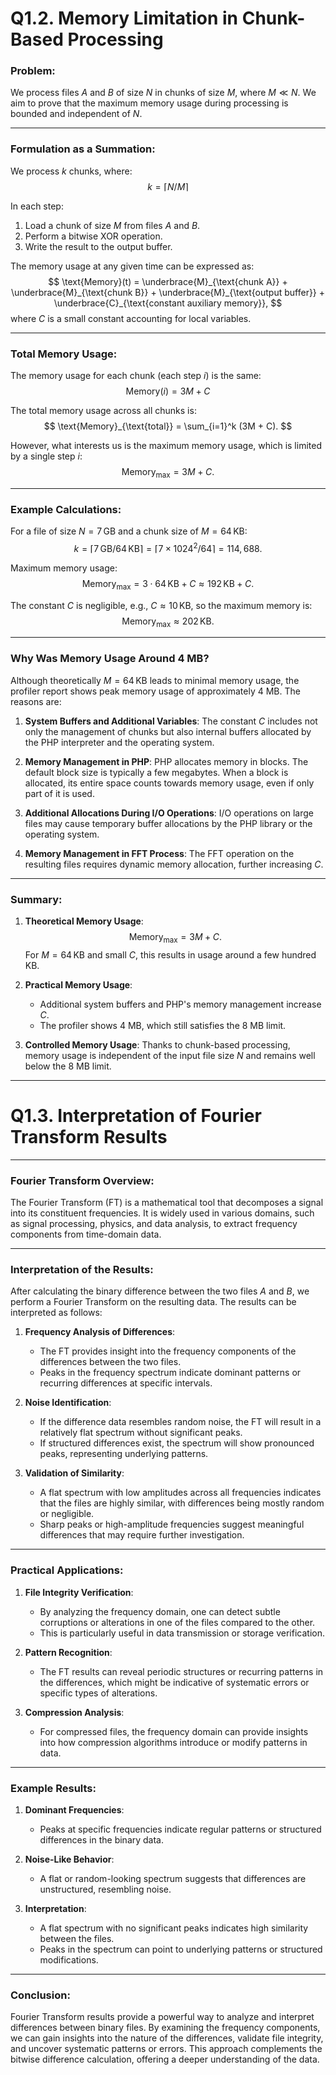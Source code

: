 # Q1.2. Memory Limitation in Chunk-Based Processing

### Problem:
We process files $A$ and $B$ of size $N$ in chunks of size $M$, where $M \ll N$. We aim to prove that the maximum memory usage during processing is bounded and independent of $N$.

---

### Formulation as a Summation:
We process $k$ chunks, where:
$$
k = \lceil N / M \rceil
$$

In each step:
1. Load a chunk of size $M$ from files $A$ and $B$.
2. Perform a bitwise XOR operation.
3. Write the result to the output buffer.

The memory usage at any given time can be expressed as:
$$
\text{Memory}(t) = \underbrace{M}_{\text{chunk A}} + \underbrace{M}_{\text{chunk B}} + \underbrace{M}_{\text{output buffer}} + \underbrace{C}_{\text{constant auxiliary memory}},
$$
where $C$ is a small constant accounting for local variables.

---

### Total Memory Usage:
The memory usage for each chunk (each step $i$) is the same:
$$
\text{Memory}(i) = 3M + C
$$

The total memory usage across all chunks is:
$$
\text{Memory}_{\text{total}} = \sum_{i=1}^k (3M + C).
$$

However, what interests us is the maximum memory usage, which is limited by a single step $i$:
$$
\text{Memory}_{\text{max}} = 3M + C.
$$

---

### Example Calculations:
For a file of size $N = 7 \, \text{GB}$ and a chunk size of $M = 64 \, \text{KB}$:
$$
k = \lceil 7 \, \text{GB} / 64 \, \text{KB} \rceil = \lceil 7 \times 1024^2 / 64 \rceil = 114,688.
$$

Maximum memory usage:
$$
\text{Memory}_{\text{max}} = 3 \cdot 64 \, \text{KB} + C \approx 192 \, \text{KB} + C.
$$

The constant $C$ is negligible, e.g., $C \approx 10 \, \text{KB}$, so the maximum memory is:
$$
\text{Memory}_{\text{max}} \approx 202 \, \text{KB}.
$$

---

### Why Was Memory Usage Around 4 MB?

Although theoretically $M = 64 \, \text{KB}$ leads to minimal memory usage, the profiler report shows peak memory usage of approximately 4 MB. The reasons are:

1. **System Buffers and Additional Variables**:
   The constant $C$ includes not only the management of chunks but also internal buffers allocated by the PHP interpreter and the operating system.

2. **Memory Management in PHP**:
   PHP allocates memory in blocks. The default block size is typically a few megabytes. When a block is allocated, its entire space counts towards memory usage, even if only part of it is used.

3. **Additional Allocations During I/O Operations**:
   I/O operations on large files may cause temporary buffer allocations by the PHP library or the operating system.

4. **Memory Management in FFT Process**:
   The FFT operation on the resulting files requires dynamic memory allocation, further increasing $C$.

---

### Summary:
1. **Theoretical Memory Usage**:
   $$ \text{Memory}_{\text{max}} = 3M + C. $$
   For $M = 64 \, \text{KB}$ and small $C$, this results in usage around a few hundred KB.

2. **Practical Memory Usage**:
   - Additional system buffers and PHP's memory management increase $C$.
   - The profiler shows 4 MB, which still satisfies the 8 MB limit.

3. **Controlled Memory Usage**:
   Thanks to chunk-based processing, memory usage is independent of the input file size $N$ and remains well below the 8 MB limit.

---

# Q1.3. Interpretation of Fourier Transform Results

---

### Fourier Transform Overview:
The Fourier Transform (FT) is a mathematical tool that decomposes a signal into its constituent frequencies. It is widely used in various domains, such as signal processing, physics, and data analysis, to extract frequency components from time-domain data.

---

### Interpretation of the Results:
After calculating the binary difference between the two files $A$ and $B$, we perform a Fourier Transform on the resulting data. The results can be interpreted as follows:

1. **Frequency Analysis of Differences**:
   - The FT provides insight into the frequency components of the differences between the two files.
   - Peaks in the frequency spectrum indicate dominant patterns or recurring differences at specific intervals.

2. **Noise Identification**:
   - If the difference data resembles random noise, the FT will result in a relatively flat spectrum without significant peaks.
   - If structured differences exist, the spectrum will show pronounced peaks, representing underlying patterns.

3. **Validation of Similarity**:
   - A flat spectrum with low amplitudes across all frequencies indicates that the files are highly similar, with differences being mostly random or negligible.
   - Sharp peaks or high-amplitude frequencies suggest meaningful differences that may require further investigation.

---

### Practical Applications:
1. **File Integrity Verification**:
   - By analyzing the frequency domain, one can detect subtle corruptions or alterations in one of the files compared to the other.
   - This is particularly useful in data transmission or storage verification.

2. **Pattern Recognition**:
   - The FT results can reveal periodic structures or recurring patterns in the differences, which might be indicative of systematic errors or specific types of alterations.

3. **Compression Analysis**:
   - For compressed files, the frequency domain can provide insights into how compression algorithms introduce or modify patterns in data.

---

### Example Results:
1. **Dominant Frequencies**:
   - Peaks at specific frequencies indicate regular patterns or structured differences in the binary data.

2. **Noise-Like Behavior**:
   - A flat or random-looking spectrum suggests that differences are unstructured, resembling noise.

3. **Interpretation**:
   - A flat spectrum with no significant peaks indicates high similarity between the files.
   - Peaks in the spectrum can point to underlying patterns or structured modifications.

---

### Conclusion:
Fourier Transform results provide a powerful way to analyze and interpret differences between binary files. By examining the frequency components, we can gain insights into the nature of the differences, validate file integrity, and uncover systematic patterns or errors. This approach complements the bitwise difference calculation, offering a deeper understanding of the data.

